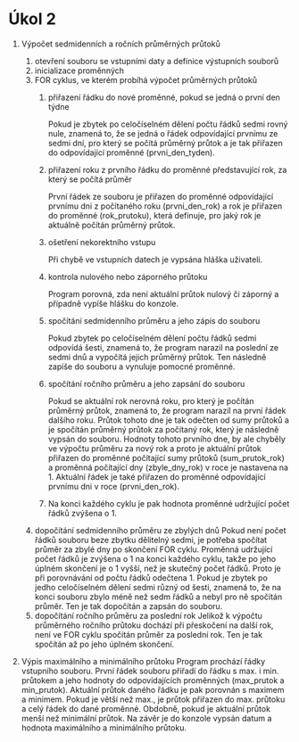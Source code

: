 # Úkol 2 

1. Výpočet sedmidenních a ročních průměrných průtoků
    1.  otevření souboru se vstupními daty a definice výstupních souborů
    2. inicializace proměnných
    3. FOR cyklus, ve kterém probíhá výpočet průměrných průtoků
        1. přiřazení řádku do nové proměnné, pokud se jedná o první den týdne 

            Pokud je zbytek po celočíselném dělení počtu řádků sedmi rovný nule, znamená to, že se jedná o řádek odpovídající prvnímu ze sedmi dní, pro který se počítá průměrný průtok a je tak přiřazen do odpovídající proměnné (prvni_den_tyden).

        2. přiřazení roku z prvního řádku do proměnné představující rok, za který se počítá průměr

            První řádek ze souboru je přiřazen do proměnné odpovídající prvnímu dni z počítaného roku (prvni_den_rok) a rok je přiřazen do proměnné (rok_prutoku), která definuje, pro jaký rok je aktuálně počítán průměrný průtok.

        3. ošetření nekorektního vstupu

            Při chybě ve vstupních datech je vypsána hláška uživateli.

        4. kontrola nulového nebo záporného průtoku

            Program porovná, zda není aktuální průtok nulový či záporný a případně vypíše hlášku do konzole.

        5. spočítání sedmidenního průměru a jeho zápis do souboru

            Pokud zbytek po celočíselném dělení počtu řádků sedmi odpovídá šesti, znamená to, že program narazil na poslední ze sedmi dnů a vypočítá jejich průměrný průtok. Ten následně zapíše do souboru a vynuluje pomocné proměnné.

        6.  spočítání ročního průměru a jeho zapsání do souboru

            Pokud se aktuální rok nerovná roku, pro který je počítán průměrný průtok, znamená to, že program narazil na první řádek dalšího roku. Průtok tohoto dne je tak odečten od sumy průtoků a je spočítán průměrný průtok za počítaný rok, který je následně vypsán do souboru. Hodnoty tohoto prvního dne, by ale chyběly ve výpočtu průměru za nový rok a proto je aktuální průtok přiřazen do proměnné počítající sumy průtoků (sum_prutok_rok) a proměnná počítající dny (zbyle_dny_rok) v roce je nastavena na 1. Aktuální řádek je také přiřazen do proměnné odpovídající prvnímu dni v roce (prvni_den_rok).
            
        7. Na konci každého cyklu je pak hodnota proměnné udržující počet řádků zvýšena o 1.
    4. dopočítání sedmidenního průměru ze zbylých dnů
        Pokud není počet řádků souboru beze zbytku dělitelný sedmi, je potřeba spočítat průměr za zbylé dny po skončení FOR cyklu. Proměnná udržující počet řádků je zvýšena o 1 na konci každého cyklu, takže po jeho úplném skončení je o 1 vyšší, než je skutečný počet řádků. Proto je při porovnávání od počtu řádků odečtena 1. Pokud je zbytek po jedho celočíselném dělení sedmi různý od šesti, znamená to, že na konci souboru zbylo méně než sedm řádků a nebyl pro ně spočítán průměr. Ten je tak dopočítán a zapsán do souboru.
    5. dopočítání ročního průměru za poslední rok
        Jelikož k výpočtu průměrného ročního průtoku dochází při přeskočení na další rok, není ve FOR cyklu spočítán průměr za poslední rok. Ten je tak spočítán až po jeho úplném skončení.

2. Výpis maximálního a minimálního průtoku
    Program prochází řádky vstupního souboru. První řádek souboru přiřadí do řádku s max. i min. průtokem a jeho hodnoty do odpovídajících proměnných (max_prutok a min_prutok). Aktuální průtok daného řádku je pak porovnán s maximem a minimem. Pokud je větší než max., je průtok přiřazen do max. průtoku a celý řádek do dané proměnné. Obdobně, pokud je aktuální průtok menší než minimální průtok. Na závěr je do konzole vypsán datum a hodnota maximálního a minimálního průtoku.
